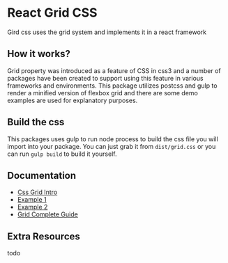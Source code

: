 # React Grid CSS
Gird css uses the grid system and implements it in a react framework

## How it works?
Grid property was introduced as a feature of CSS in css3 and a number of packages have been created to support using this feature in various frameworks and environments. This package utilizes postcss and gulp to render a minified version of flexbox grid and there are some demo examples are used for explanatory purposes.

## Build the css
This packages uses gulp to run node process to build the css file you will import into your package. You can just grab it from `dist/grid.css` or you can run `gulp build` to build it yourself.

## Documentation
- [Css Grid Intro](documentation/gridIntro.md)
- [Example 1](#)
- [Example 2](#)
- [Grid Complete Guide](https://tympanus.net/codrops/css_reference/grid/)

## Extra Resources
todo